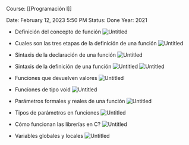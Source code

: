 Course: [[Programación I]]

Date: February 12, 2023 5:50 PM
Status: Done
Year: 2021

- Definición del concepto de función
![Untitled](Images/Funciones%20o%20subprogramas%20en%20C/Untitled.png)

- Cuales son las tres etapas de la definición de una función
![Untitled](Images/Funciones%20o%20subprogramas%20en%20C/Untitled%201.png)

- Sintaxis de la declaración de una función
![Untitled](Images/Funciones%20o%20subprogramas%20en%20C/Untitled%202.png)

- Sintaxis de la definición de una función
![Untitled](Images/Funciones%20o%20subprogramas%20en%20C/Untitled%203.png)
![Untitled](Images/Funciones%20o%20subprogramas%20en%20C/Untitled%204.png)

- Funciones que devuelven valores
![Untitled](Images/Funciones%20o%20subprogramas%20en%20C/Untitled%205.png)

- Funciones de tipo void
![Untitled](Images/Funciones%20o%20subprogramas%20en%20C/Untitled%206.png)

- Parámetros formales y reales de una función
![Untitled](Images/Funciones%20o%20subprogramas%20en%20C/Untitled%207.png)

- Tipos de parámetros en funciones
![Untitled](Images/Funciones%20o%20subprogramas%20en%20C/Untitled%208.png)

- Cómo funcionan las librerías en C?
![Untitled](Images/Funciones%20o%20subprogramas%20en%20C/Untitled%209.png)

- Variables globales y locales
![Untitled](Images/Funciones%20o%20subprogramas%20en%20C/Untitled%2010.png)
